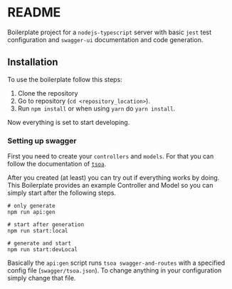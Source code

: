 # README

Boilerplate project for a `nodejs-typescript` server with basic `jest` test configuration and `swagger-ui` documentation and code generation.

## Installation

To use the boilerplate follow this steps:

1. Clone the repository
2. Go to repository (`cd <repository_location>`).
3. Run `npm install` or when using `yarn` do `yarn install`.

Now everything is set to start developing.

### Setting up swagger

First you need to create your `controllers` and `models`. For that you can follow the
documentation of [`tsoa`](https://github.com/lukeautry/tsoa#create-controllers).

After you created (at least) you can try out if everything works by doing.
This Boilerplate provides an example Controller and Model so you can simply start after the following steps.

```console
# only generate
npm run api:gen

# start after generation
npm run start:local

# generate and start
npm run start:devLocal
```

Basically the `api:gen` script runs `tsoa swagger-and-routes` with a specified config file (`swagger/tsoa.json`). To change anything in your configuration simply change that file.
